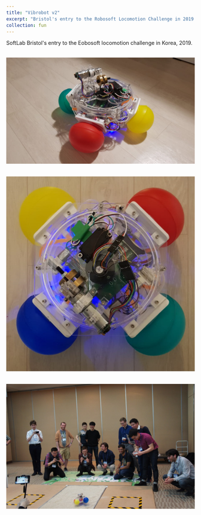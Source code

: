 ```yaml
---
title: "Vibrobot v2"
excerpt: "Bristol's entry to the Robosoft Locomotion Challenge in 2019 <br/><img src='/images/projectImages/vibrobot_v2_1.PNG'>"
collection: fun
---
```


SoftLab Bristol's entry to the Eobosoft locomotion challenge in Korea, 2019.

<br/><img src='/images/projectImages/vibrobot_v2_1.PNG'>

<br/><img src='/images/projectImages/vibrobot_v2_2.PNG'>

<br/><img src='/images/projectImages/vibrobot_v2_3.PNG'>